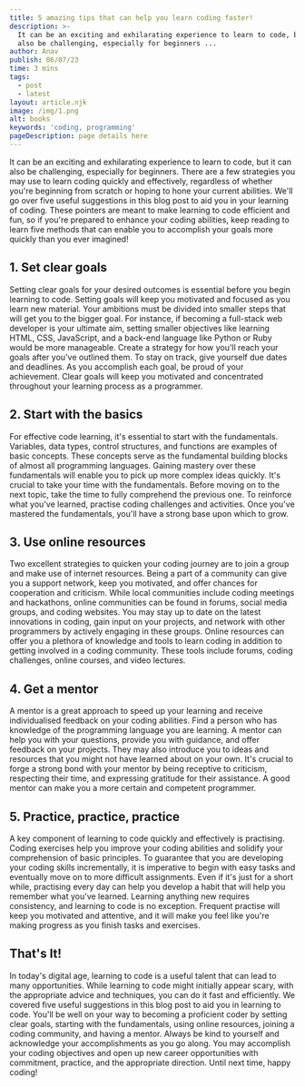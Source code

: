```yaml
---
title: 5 amazing tips that can help you learn coding faster!
description: >-
  It can be an exciting and exhilarating experience to learn to code, but it can
  also be challenging, especially for beginners ...
author: Anav
publish: 06/07/23
time: 3 mins
tags:
  - post
  - latest
layout: article.njk
image: /img/1.png
alt: books
keywords: 'coding, programming'
pageDescription: page details here
---
```

It can be an exciting and exhilarating experience to learn to code, but it can also be challenging, especially for beginners. There are a few strategies you may use to learn coding quickly and effectively, regardless of whether you're beginning from scratch or hoping to hone your current abilities. We'll go over five useful suggestions in this blog post to aid you in your learning of coding. These pointers are meant to make learning to code efficient and fun, so if you're prepared to enhance your coding abilities, keep reading to learn five methods that can enable you to accomplish your goals more quickly than you ever imagined!

## 1. Set clear goals

Setting clear goals for your desired outcomes is essential before you begin learning to code. Setting goals will keep you motivated and focused as you learn new material. Your ambitions must be divided into smaller steps that will get you to the bigger goal. For instance, if becoming a full-stack web developer is your ultimate aim, setting smaller objectives like learning HTML, CSS, JavaScript, and a back-end language like Python or Ruby would be more manageable. Create a strategy for how you'll reach your goals after you've outlined them. To stay on track, give yourself due dates and deadlines. As you accomplish each goal, be proud of your achievement. Clear goals will keep you motivated and concentrated throughout your learning process as a programmer.

## 2. Start with the basics

For effective code learning, it's essential to start with the fundamentals. Variables, data types, control structures, and functions are examples of basic concepts. These concepts serve as the fundamental building blocks of almost all programming languages. Gaining mastery over these fundamentals will enable you to pick up more complex ideas quickly. It's crucial to take your time with the fundamentals. Before moving on to the next topic, take the time to fully comprehend the previous one. To reinforce what you've learned, practise coding challenges and activities. Once you've mastered the fundamentals, you'll have a strong base upon which to grow.

## 3. Use online resources

Two excellent strategies to quicken your coding journey are to join a group and make use of internet resources. Being a part of a community can give you a support network, keep you motivated, and offer chances for cooperation and criticism. While local communities include coding meetings and hackathons, online communities can be found in forums, social media groups, and coding websites. You may stay up to date on the latest innovations in coding, gain input on your projects, and network with other programmers by actively engaging in these groups. Online resources can offer you a plethora of knowledge and tools to learn coding in addition to getting involved in a coding community. These tools include forums, coding challenges, online courses, and video lectures.

## 4. Get a mentor

A mentor is a great approach to speed up your learning and receive individualised feedback on your coding abilities. Find a person who has knowledge of the programming language you are learning. A mentor can help you with your questions, provide you with guidance, and offer feedback on your projects. They may also introduce you to ideas and resources that you might not have learned about on your own. It's crucial to forge a strong bond with your mentor by being receptive to criticism, respecting their time, and expressing gratitude for their assistance. A good mentor can make you a more certain and competent programmer.

## 5. Practice, practice, practice

A key component of learning to code quickly and effectively is practising. Coding exercises help you improve your coding abilities and solidify your comprehension of basic principles. To guarantee that you are developing your coding skills incrementally, it is imperative to begin with easy tasks and eventually move on to more difficult assignments. Even if it's just for a short while, practising every day can help you develop a habit that will help you remember what you've learned. Learning anything new requires consistency, and learning to code is no exception. Frequent practise will keep you motivated and attentive, and it will make you feel like you're making progress as you finish tasks and exercises.

## That's It!

In today's digital age, learning to code is a useful talent that can lead to many opportunities. While learning to code might initially appear scary, with the appropriate advice and techniques, you can do it fast and efficiently. We covered five useful suggestions in this blog post to aid you in learning to code. You'll be well on your way to becoming a proficient coder by setting clear goals, starting with the fundamentals, using online resources, joining a coding community, and having a mentor. Always be kind to yourself and acknowledge your accomplishments as you go along. You may accomplish your coding objectives and open up new career opportunities with commitment, practice, and the appropriate direction. Until next time, happy coding!
